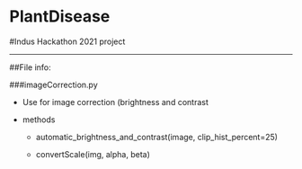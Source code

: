 # PlantDisease
#Indus Hackathon 2021 project

---
##File info:

###imageCorrection.py

- Use for image correction (brightness and contrast

- methods

  - automatic_brightness_and_contrast(image, clip_hist_percent=25)

  - convertScale(img, alpha, beta)
